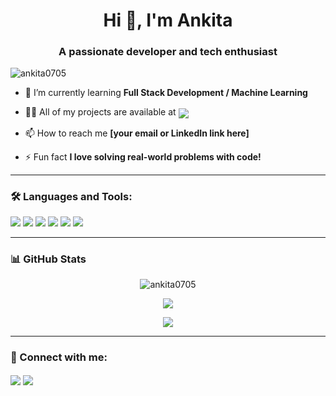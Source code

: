 <h1 align="center">Hi 👋, I'm Ankita</h1>
<h3 align="center">A passionate developer and tech enthusiast</h3>

<p align="left"> <img src="https://komarev.com/ghpvc/?username=ankita0705&label=Profile%20views&color=0e75b6&style=flat" alt="ankita0705" /> </p>

- 🌱 I’m currently learning **Full Stack Development / Machine Learning**

- 👨‍💻 All of my projects are available at   <a href="https://www.linkedin.com/in/chavda-ankita-453193210?utm_source=share&utm_campaign=share_via&utm_content=profile&utm_medium=android_app" target="blank"><img align="center" src="https://img.shields.io/badge/-LinkedIn-blue?style=flat-square&logo=Linkedin&logoColor=white" /></a>
- 📫 How to reach me **[your email or LinkedIn link here]**

- ⚡ Fun fact **I love solving real-world problems with code!**

---

### 🛠️ Languages and Tools:

<p align="left">
  <img src="https://img.shields.io/badge/C%2B%2B-00599C?style=for-the-badge&logo=c%2B%2B&logoColor=white"/>
  <img src="https://img.shields.io/badge/Java-ED8B00?style=for-the-badge&logo=java&logoColor=white"/>
  <img src="https://img.shields.io/badge/Python-FFD43B?style=for-the-badge&logo=python&logoColor=blue"/>
  <img src="https://img.shields.io/badge/HTML5-E34F26?style=for-the-badge&logo=html5&logoColor=white"/>
  <img src="https://img.shields.io/badge/CSS3-1572B6?style=for-the-badge&logo=css3&logoColor=white"/>
  <img src="https://img.shields.io/badge/JavaScript-F7DF1E?style=for-the-badge&logo=javascript&logoColor=black"/>
</p>

---

### 📊 GitHub Stats

<p align="center">
  <img src="https://github-readme-stats.vercel.app/api?username=ankita0705&show_icons=true&theme=radical" alt="ankita0705" />
</p>

<p align="center">
  <img src="https://github-readme-streak-stats.herokuapp.com/?user=ankita0705&theme=radical" />
</p>

<p align="center">
  <img src="https://github-readme-stats.vercel.app/api/top-langs/?username=ankita0705&layout=compact&theme=radical" />
</p>

---

### 🔗 Connect with me:

<p align="left">
  <a href="https://www.linkedin.com/in/chavda-ankita-453193210?utm_source=share&utm_campaign=share_via&utm_content=profile&utm_medium=android_app" target="blank"><img align="center" src="https://img.shields.io/badge/-LinkedIn-blue?style=flat-square&logo=Linkedin&logoColor=white" /></a>
  <a href="mailto:your.email@example.com" target="blank"><img align="center" src="https://img.shields.io/badge/-Gmail-red?style=flat-square&logo=Gmail&logoColor=white" /></a>
</p>
